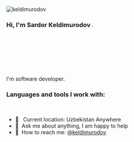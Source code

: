 <p align="left"> <img src="https://komarev.com/ghpvc/?username=keldimurodov&label=Profile%20views&color=0e75b6&style=flat" alt="keldimurodov" /> </p>

### Hi, I'm Sardor Keldimurodov <img src="https://media.giphy.com/media/hvRJCLFzcasrR4ia7z/giphy.gif" width="3%">

 I'm software developer.

### Languages and tools I work with:

<br />

- 📍 &nbsp; Current location: Uzbekistan Anywhere
- 📝&nbsp; Ask me about anything, I am happy to help
- 📨&nbsp; How to reach me: [@keldimurodov](https://t.me/Keldimurodov)


